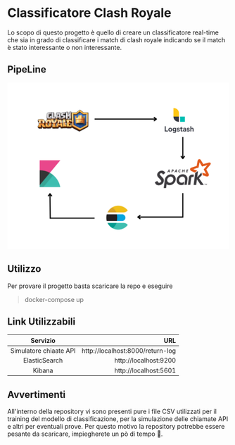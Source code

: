 # Classificatore Clash Royale
Lo scopo di questo progetto è quello di creare un classificatore real-time che sia in grado di classificare i match di clash royale indicando se il match è stato interessante o non interessante.

## PipeLine
![](./book/images/pipe.png)

## Utilizzo
Per provare il progetto basta scaricare la repo e eseguire 
> docker-compose up

## Link Utilizzabili
|Servizio|URL| 
|:---:|---:|
|Simulatore chiaate API| http://localhost:8000/return-log|
|ElasticSearch|http://localhost:9200|
|Kibana|http://localhost:5601|


## Avvertimenti 
All'interno della repository vi sono presenti pure i file CSV utilizzati per il training del modello di classificazione, per la simulazione delle chiamate API e altri per eventuali prove.
Per questo motivo la repository potrebbe essere pesante da scaricare, impiegherete un pò di tempo 🤗.

